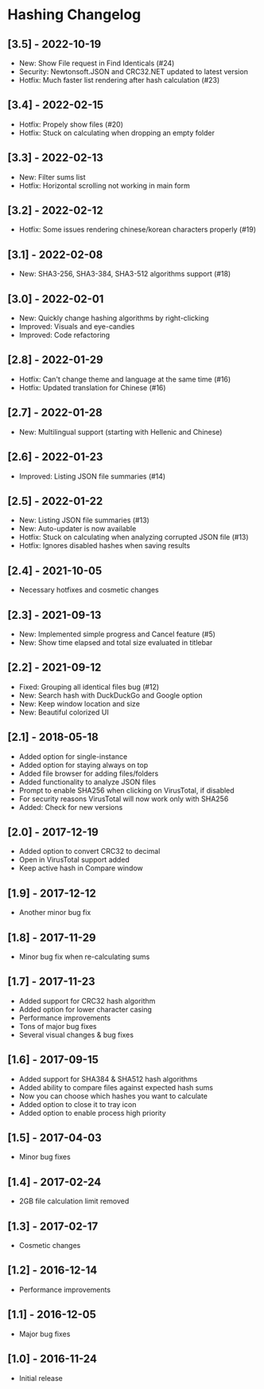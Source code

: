 # Hashing Changelog

## [3.5] - 2022-10-19
- New: Show File request in Find Identicals (#24)
- Security: Newtonsoft.JSON and CRC32.NET updated to latest version
- Hotfix: Much faster list rendering after hash calculation (#23)

## [3.4] - 2022-02-15
- Hotfix: Propely show files (#20)
- Hotfix: Stuck on calculating when dropping an empty folder

## [3.3] - 2022-02-13
- New: Filter sums list
- Hotfix: Horizontal scrolling not working in main form

## [3.2] - 2022-02-12
- Hotfix: Some issues rendering chinese/korean characters properly (#19)

## [3.1] - 2022-02-08
- New: SHA3-256, SHA3-384, SHA3-512 algorithms support (#18)

## [3.0] - 2022-02-01
- New: Quickly change hashing algorithms by right-clicking
- Improved: Visuals and eye-candies
- Improved: Code refactoring

## [2.8] - 2022-01-29
- Hotfix: Can't change theme and language at the same time (#16)
- Hotfix: Updated translation for Chinese (#16)

## [2.7] - 2022-01-28
- New: Multilingual support (starting with Hellenic and Chinese)

## [2.6] - 2022-01-23
- Improved: Listing JSON file summaries (#14)

## [2.5] - 2022-01-22
- New: Listing JSON file summaries (#13)
- New: Auto-updater is now available
- Hotfix: Stuck on calculating when analyzing corrupted JSON file (#13)
- Hotfix: Ignores disabled hashes when saving results

## [2.4] - 2021-10-05
- Necessary hotfixes and cosmetic changes

## [2.3] - 2021-09-13
- New: Implemented simple progress and Cancel feature (#5)
- New: Show time elapsed and total size evaluated in titlebar

## [2.2] - 2021-09-12
- Fixed: Grouping all identical files bug (#12)
- New: Search hash with DuckDuckGo and Google option
- New: Keep window location and size
- New: Beautiful colorized UI

## [2.1] - 2018-05-18
- Added option for single-instance
- Added option for staying always on top
- Added file browser for adding files/folders
- Added functionality to analyze JSON files
- Prompt to enable SHA256 when clicking on VirusTotal, if disabled
- For security reasons VirusTotal will now work only with SHA256
- Added: Check for new versions

## [2.0] - 2017-12-19
- Added option to convert CRC32 to decimal
- Open in VirusTotal support added
- Keep active hash in Compare window

## [1.9] - 2017-12-12
- Another minor bug fix

## [1.8] - 2017-11-29
- Minor bug fix when re-calculating sums

## [1.7] - 2017-11-23
- Added support for CRC32 hash algorithm
- Added option for lower character casing
- Performance improvements
- Tons of major bug fixes
- Several visual changes & bug fixes

## [1.6] - 2017-09-15
- Added support for SHA384 & SHA512 hash algorithms
- Added ability to compare files against expected hash sums
- Now you can choose which hashes you want to calculate
- Added option to close it to tray icon
- Added option to enable process high priority

## [1.5] - 2017-04-03
- Minor bug fixes

## [1.4] - 2017-02-24
- 2GB file calculation limit removed

## [1.3] - 2017-02-17
- Cosmetic changes

## [1.2] - 2016-12-14
- Performance improvements

## [1.1] - 2016-12-05
- Major bug fixes

## [1.0] - 2016-11-24
- Initial release 
